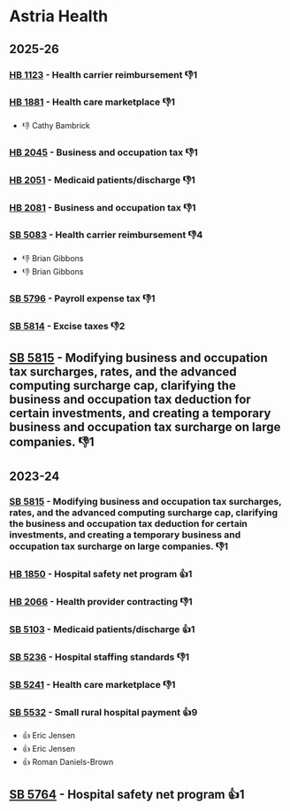 # Astria Health
## 2025-26

### [HB 1123](/bill/2025-26/hb/1123/) - Health carrier reimbursement  👎1 

### [HB 1881](/bill/2025-26/hb/1881/) - Health care marketplace  👎1 
* 👎 Cathy Bambrick

### [HB 2045](/bill/2025-26/hb/2045/) - Business and occupation tax  👎1 

### [HB 2051](/bill/2025-26/hb/2051/) - Medicaid patients/discharge  👎1 

### [HB 2081](/bill/2025-26/hb/2081/) - Business and occupation tax  👎1 

### [SB 5083](/bill/2025-26/sb/5083/) - Health carrier reimbursement  👎4 
* 👎 Brian Gibbons
* 👎 Brian Gibbons

### [SB 5796](/bill/2025-26/sb/5796/) - Payroll expense tax  👎1 

### [SB 5814](/bill/2025-26/sb/5814/) - Excise taxes  👎2 

## [SB 5815](/bill/2025-26/sb/5815/) - Modifying business and occupation tax surcharges, rates, and the advanced computing surcharge cap, clarifying the business and occupation tax deduction for certain investments, and creating a temporary business and occupation tax surcharge on large companies.  👎1 

## 2023-24

### [SB 5815](/bill/2023-24/sb/5815/) - Modifying business and occupation tax surcharges, rates, and the advanced computing surcharge cap, clarifying the business and occupation tax deduction for certain investments, and creating a temporary business and occupation tax surcharge on large companies.  👎1 

### [HB 1850](/bill/2023-24/hb/1850/) - Hospital safety net program 👍1  

### [HB 2066](/bill/2023-24/hb/2066/) - Health provider contracting  👎1 

### [SB 5103](/bill/2023-24/sb/5103/) - Medicaid patients/discharge 👍1  

### [SB 5236](/bill/2023-24/sb/5236/) - Hospital staffing standards  👎1 

### [SB 5241](/bill/2023-24/sb/5241/) - Health care marketplace  👎1 

### [SB 5532](/bill/2023-24/sb/5532/) - Small rural hospital payment 👍9  
* 👍 Eric Jensen
* 👍 Eric Jensen
* 👍 Roman Daniels-Brown

## [SB 5764](/bill/2023-24/sb/5764/) - Hospital safety net program 👍1  
